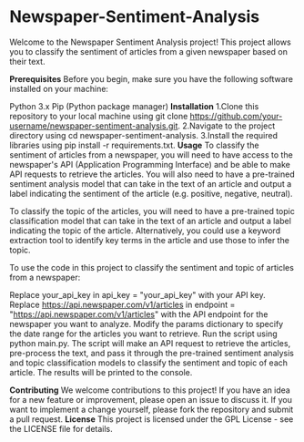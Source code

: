 # Newspaper-Sentiment-Analysis
Welcome to the Newspaper Sentiment Analysis project! This project allows you to classify the sentiment of articles from a given newspaper based on their text.

**Prerequisites**
Before you begin, make sure you have the following software installed on your machine:

Python 3.x
Pip (Python package manager)
**Installation**
1.Clone this repository to your local machine using git clone https://github.com/your-username/newspaper-sentiment-analysis.git.
2.Navigate to the project directory using cd newspaper-sentiment-analysis.
3.Install the required libraries using pip install -r requirements.txt.
**Usage**
To classify the sentiment of articles from a newspaper, you will need to have access to the newspaper's API (Application Programming Interface) and be able to make API requests to retrieve the articles. You will also need to have a pre-trained sentiment analysis model that can take in the text of an article and output a label indicating the sentiment of the article (e.g. positive, negative, neutral).

To classify the topic of the articles, you will need to have a pre-trained topic classification model that can take in the text of an article and output a label indicating the topic of the article. Alternatively, you could use a keyword extraction tool to identify key terms in the article and use those to infer the topic.

To use the code in this project to classify the sentiment and topic of articles from a newspaper:

Replace your_api_key in api_key = "your_api_key" with your API key.
Replace https://api.newspaper.com/v1/articles in endpoint = "https://api.newspaper.com/v1/articles" with the API endpoint for the newspaper you want to analyze.
Modify the params dictionary to specify the date range for the articles you want to retrieve.
Run the script using python main.py.
The script will make an API request to retrieve the articles, pre-process the text, and pass it through the pre-trained sentiment analysis and topic classification models to classify the sentiment and topic of each article. The results will be printed to the console.

**Contributing**
We welcome contributions to this project! If you have an idea for a new feature or improvement, please open an issue to discuss it. If you want to implement a change yourself, please fork the repository and submit a pull request.
**License**
This project is licensed under the GPL License - see the LICENSE file for details.
